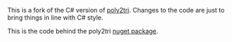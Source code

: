 This is a fork of the C# version of [poly2tri](https://code.google.com/p/poly2tri/). Changes to the code are just to bring things in line with C# style.

This is the code behind the poly2tri [nuget package](https://www.nuget.org/packages/Poly2Tri/).